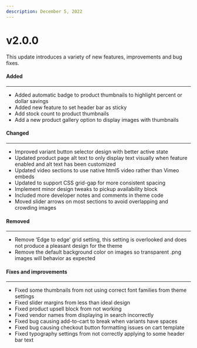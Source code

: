 ```yaml
---
description: December 5, 2022
---
```


# v2.0.0

This update introduces a variety of new features, improvements and bug fixes.

#### **Added**

***

* Added automatic badge to product thumbnails to highlight percent or dollar savings
* Added new feature to set header bar as sticky
* Add stock count to product thumbnails
* Add a new product gallery option to display images with thumbnails

#### **Changed**

***

* Improved variant button selector design with better active state
* Updated product page alt text to only display text visually when feature enabled and alt text has been customized
* Updated video sections to use native html5 video rather than Vimeo embeds
* Updated to support CSS grid-gap for more consistent spacing
* Implement minor design tweaks to pickup availability block
* Included more developer notes and comments in theme code
* Moved slider arrows on most sections to avoid overlapping and crowding images

#### **Removed**

***

* Remove ‘Edge to edge’ grid setting, this setting is overlooked and does not produce a pleasant design for the theme
* Remove the default background color on images so transparent .png images will behavior as expected

#### **Fixes and improvements**

***

* Fixed some thumbnails from not using correct font families from theme settings
* Fixed slider margins from less than ideal design
* Fixed product upsell block from not working
* Fixed vendor names from displaying in search incorrectly
* Fixed bug causing add-to-cart to break when variants have spaces
* Fixed bug causing checkout button formatting issues on cart template
* Fixed typography settings from not correctly applying to some header bar text
